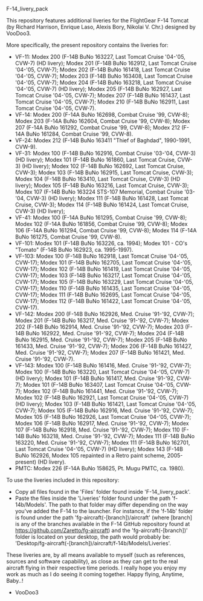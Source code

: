F-14_livery_pack

This repository features additional liveries for the FlightGear F-14 Tomcat 
(by Richard Harrison, Enrique Laso, Alexis Bory, Nikolai V. Chr.)
designed by VooDoo3.

More specifically, the present repository contains the liveries for:
- VF-11:  Modex 200 (F-14B BuNo 163227, Last Tomcat Cruise '04-'05, CVW-7) (HD livery);
          Modex 201 (F-14B BuNo 162912, Last Tomcat Cruise '04-'05, CVW-7);
		  Modex 202 (F-14B BuNo 161418, Last Tomcat Cruise '04-'05, CVW-7);
		  Modex 203 (F-14B BuNo 163408, Last Tomcat Cruise '04-'05, CVW-7);
		  Modex 204 (F-14B BuNo 163218, Last Tomcat Cruise '04-'05, CVW-7) (HD livery);
		  Modex 205 (F-14B BuNo 162927, Last Tomcat Cruise '04-'05, CVW-7);
		  Modex 207 (F-14B BuNo 161437, Last Tomcat Cruise '04-'05, CVW-7);
		  Modex 210 (F-14B BuNo 162911, Last Tomcat Cruise '04-'05, CVW-7).
- VF-14:  Modex 200 (F-14A BuNo 162698, Combat Cruise '99, CVW-8);
          Modex 203 (F-14A BuNo 162604, Combat Cruise '99, CVW-8);
		  Modex 207 (F-14A BuNo 161292, Combat Cruise '99, CVW-8);
		  Modex 212 (F-14A BuNo 161284, Combat Cruise '99, CVW-8).
- VF-24:  Modex 212 (F-14B BuNo 163411 "Thief of Baghdad", 1990-1991, CVW-9).
- VF-31:  Modex 100 (F-14B BuNo 162916, Combat Cruise '03-'04, CVW-3) (HD livery);
          Modex 101 (F-14B BuNo 161860, Last Tomcat Cruise, CVW-3) (HD livery);
		  Modex 102 (F-14B BuNo 162692, Last Tomcat Cruise, CVW-3);
		  Modex 103 (F-14B BuNo 162915, Last Tomcat Cruise, CVW-3);
		  Modex 104 (F-14B BuNo 163410, Last Tomcat Cruise, CVW-3) (HD livery);
		  Modex 105 (F-14B BuNo 163216, Last Tomcat Cruise, CVW-3);
		  Modex 107 (F-14B BuNo 163224 STS-107 Memorial, Combat Cruise '03-'04, CVW-3) (HD livery);
		  Modex 111 (F-14B BuNo 161428, Last Tomcat Cruise, CVW-3);
		  Modex 114 (F-14B BuNo 161424, Last Tomcat Cruise, CVW-3) (HD livery);
- VF-41:  Modex 100 (F-14A BuNo 161295, Combat Cruise '99, CVW-8);
          Modex 102 (F-14A BuNo 161856, Combat Cruise '99, CVW-8);
		  Modex 106 (F-14A BuNo 161294, Combat Cruise '99, CVW-8);
		  Modex 114 (F-14A BuNo 161275, Combat Cruise '99, CVW-8).
- VF-101: Modex 101 (F-14B BuNo 163226, ca. 1994);
          Modex 101 - CO's "Tomato" (F-14B BuNo 162923, ca. 1995-1997).
- VF-103: Modex 100 (F-14B BuNo 162918, Last Tomcat Cruise '04-'05, CVW-17);
          Modex 101 (F-14B BuNo 162705, Last Tomcat Cruise '04-'05, CVW-17);
		  Modex 102 (F-14B BuNo 161419, Last Tomcat Cruise '04-'05, CVW-17);
		  Modex 103 (F-14B BuNo 163217, Last Tomcat Cruise '04-'05, CVW-17);
		  Modex 105 (F-14B BuNo 163229, Last Tomcat Cruise '04-'05, CVW-17);
		  Modex 110 (F-14B BuNo 161435, Last Tomcat Cruise '04-'05, CVW-17);
		  Modex 111 (F-14B BuNo 162695, Last Tomcat Cruise '04-'05, CVW-17);
		  Modex 112 (F-14B BuNo 161422, Last Tomcat Cruise '04-'05, CVW-17).
- VF-142: Modex 200 (F-14B BuNo 162926, Med. Cruise '91-'92, CVW-7);
          Modex 201 (F-14B BuNo 163217, Med. Cruise '91-'92, CVW-7);
		  Modex 202 (F-14B BuNo 162914, Med. Cruise '91-'92, CVW-7);
		  Modex 203 (F-14B BuNo 162922, Med. Cruise '91-'92, CVW-7);
		  Modex 204 (F-14B BuNo 162915, Med. Cruise '91-'92, CVW-7);
		  Modex 205 (F-14B BuNo 161433, Med. Cruise '91-'92, CVW-7);
		  Modex 206 (F-14B BuNo 161427, Med. Cruise '91-'92, CVW-7);
		  Modex 207 (F-14B BuNo 161421, Med. Cruise '91-'92, CVW-7).
- VF-143: Modex 100 (F-14B BuNo 161416, Med. Cruise '91-'92, CVW-7);
          Modex 100 (F-14B BuNo 163220, Last Tomcat Cruise '04-'05, CVW-7) (HD livery);
		  Modex 101 (F-14B BuNo 161417, Med. Cruise '91-'92, CVW-7);
          Modex 101 (F-14B BuNo 163407, Last Tomcat Cruise '04-'05, CVW-7);
		  Modex 102 (F-14B BuNo 161441, Med. Cruise '91-'92, CVW-7);
		  Modex 102 (F-14B BuNo 162921, Last Tomcat Cruise '04-'05, CVW-7) (HD livery);
		  Modex 103 (F-14B BuNo 161421, Last Tomcat Cruise '04-'05, CVW-7);
		  Modex 105 (F-14B BuNo 162916, Med. Cruise '91-'92, CVW-7);
		  Modex 105 (F-14B BuNo 162926, Last Tomcat Cruise '04-'05, CVW-7);
		  Modex 106 (F-14B BuNo 162917, Med. Cruise '91-'92, CVW-7);
		  Modex 107 (F-14B BuNo 162918, Med. Cruise '91-'92, CVW-7);
		  Modex 110 (F-14B BuNo 163218, Med. Cruise '91-'92, CVW-7);
		  Modex 111 (F-14B BuNo 163220, Med. Cruise '91-'92, CVW-7);
		  Modex 111 (F-14B BuNo 162701, Last Tomcat Cruise '04-'05, CVW-7) (HD livery);
		  Modex 143 (F-14B BuNo 162926, Modex 105 repainted in a Retro paint scheme, 2005-present) (HD livery).
- PMTC:   Modex 226 (F-14A BuNo 158625, Pt. Mugu PMTC, ca. 1980).
		  
To use the liveries included in this repository:
- Copy all files found in the 'Files' folder found inside 'F-14_livery_pack'.
- Paste the files inside the 'Liveries' folder found under the path 'f-14b/Models'.
  The path to that folder may differ depending on the way you've added the F-14 to
  the launcher. 
  For instance, if the 'f-14b' folder is found under the path
  'fg-aircraft(-[branch])/aircraft' (where [branch] is any of the branches available
  in the F-14 GitHub repository found at https://github.com/Zaretto/fg-aircraft)
  and the 'fg-aircraft(-[branch])' folder is located on your
  desktop, the path would probably be:
  'Desktop/fg-aircraft(-[branch])/aircraft/f-14b/Models/Liveries'.
		  
These liveries are, by all means available to myself (such as references, sources and software capability),
as close as they can get to the real aircraft flying in their respective time periods.
I really hope you enjoy my work as much as I do seeing it coming together. Happy flying, Anytime, Baby..!
- VooDoo3